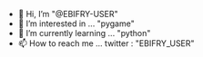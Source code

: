 - 👋 Hi, I’m "@EBIFRY-USER"
- 👀 I’m interested in ... "pygame"
- 🌱 I’m currently learning ... "python"
- 📫 How to reach me ... twitter : "EBIFRY_USER"

<!---
EBIFRY-USER/EBIFRY-USER is a ✨ special ✨ repository because its `README.md` (this file) appears on your GitHub profile.
You can click the Preview link to take a look at your changes.
--->
